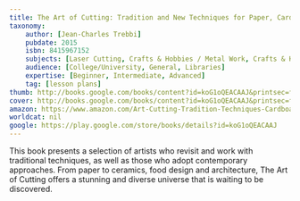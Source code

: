 ```yaml
---
title: The Art of Cutting: Tradition and New Techniques for Paper, Cardboard, Wood and Other Materials
taxonomy:
	author: [Jean-Charles Trebbi]
	pubdate: 2015
	isbn: 8415967152
	subjects: [Laser Cutting, Crafts & Hobbies / Metal Work, Crafts & Hobbies / Papercrafts, Crafts & Hobbies / Woodwork]
	audience: [College/University, General, Libraries]
	expertise: [Beginner, Intermediate, Advanced]
	tag: [lesson plans]
thumb: http://books.google.com/books/content?id=koG1oQEACAAJ&printsec=frontcover&img=1&zoom=1&imgtk=AFLRE70yneJuMbK27VJnlRtd3p1Rd5YZUWIwt4S0FGqmGB5MrZLrB0KHTtbKBDS-h1dpbzYofC8_vNPTLiA1SBgCpeCZSj4asQCSyIM0oR490iYe2ij4BG34zAJZ8kP1qEDmjKR_NGqt&source=gbs_api
cover: http://books.google.com/books/content?id=koG1oQEACAAJ&printsec=frontcover&img=1&zoom=1&imgtk=AFLRE70yneJuMbK27VJnlRtd3p1Rd5YZUWIwt4S0FGqmGB5MrZLrB0KHTtbKBDS-h1dpbzYofC8_vNPTLiA1SBgCpeCZSj4asQCSyIM0oR490iYe2ij4BG34zAJZ8kP1qEDmjKR_NGqt&source=gbs_api
amazon: https://www.amazon.com/Art-Cutting-Tradition-Techniques-Cardboard/dp/8415967152/ref=sr_1_12?s=books&ie=UTF8&qid=1543380732&sr=1-12&keywords=Laser+Cutting
worldcat: nil
google: https://play.google.com/store/books/details?id=koG1oQEACAAJ
---
```

This book presents a selection of artists who revisit and work with traditional techniques, as well as those who adopt contemporary approaches. From paper to ceramics, food design and architecture, The Art of Cutting offers a stunning and diverse universe that is waiting to be discovered.